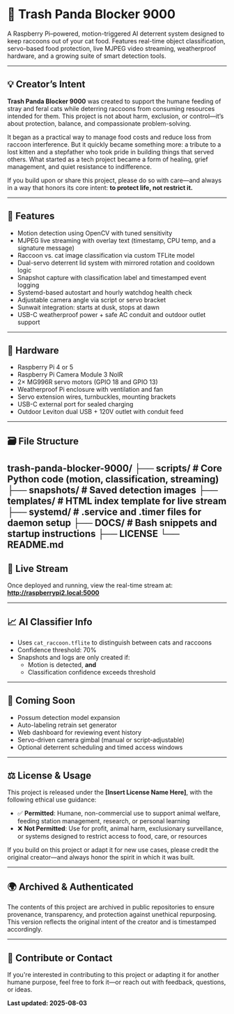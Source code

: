 # 🦝 Trash Panda Blocker 9000

A Raspberry Pi–powered, motion-triggered AI deterrent system designed to keep raccoons out of your cat food. Features real-time object classification, servo-based food protection, live MJPEG video streaming, weatherproof hardware, and a growing suite of smart detection tools.

---

## 💡 Creator’s Intent

**Trash Panda Blocker 9000** was created to support the humane feeding of stray and feral cats while deterring raccoons from consuming resources intended for them. This project is not about harm, exclusion, or control—it’s about protection, balance, and compassionate problem-solving.

It began as a practical way to manage food costs and reduce loss from raccoon interference. But it quickly became something more: a tribute to a lost kitten and a stepfather who took pride in building things that served others. What started as a tech project became a form of healing, grief management, and quiet resistance to indifference.

If you build upon or share this project, please do so with care—and always in a way that honors its core intent: **to protect life, not restrict it.**

---

## 🚀 Features

- Motion detection using OpenCV with tuned sensitivity  
- MJPEG live streaming with overlay text (timestamp, CPU temp, and a signature message)  
- Raccoon vs. cat image classification via custom TFLite model  
- Dual-servo deterrent lid system with mirrored rotation and cooldown logic  
- Snapshot capture with classification label and timestamped event logging  
- Systemd-based autostart and hourly watchdog health check  
- Adjustable camera angle via script or servo bracket  
- Sunwait integration: starts at dusk, stops at dawn  
- USB-C weatherproof power + safe AC conduit and outdoor outlet support  

---

## 🧰 Hardware

- Raspberry Pi 4 or 5  
- Raspberry Pi Camera Module 3 NoIR  
- 2× MG996R servo motors (GPIO 18 and GPIO 13)  
- Weatherproof Pi enclosure with ventilation and fan  
- Servo extension wires, turnbuckles, mounting brackets  
- USB-C external port for sealed charging  
- Outdoor Leviton dual USB + 120V outlet with conduit feed  

---

## 🗃️ File Structure
trash-panda-blocker-9000/
├── scripts/       # Core Python code (motion, classification, streaming)
├── snapshots/     # Saved detection images
├── templates/     # HTML index template for live stream
├── systemd/       # .service and .timer files for daemon setup
├── DOCS/          # Bash snippets and startup instructions
├── LICENSE
└── README.md
---

## 📸 Live Stream

Once deployed and running, view the real-time stream at:  
**http://raspberrypi2.local:5000**

---

## 📈 AI Classifier Info

- Uses `cat_raccoon.tflite` to distinguish between cats and raccoons  
- Confidence threshold: 70%  
- Snapshots and logs are only created if:
  - Motion is detected, **and**  
  - Classification confidence exceeds threshold  

---

## 🧠 Coming Soon

- Possum detection model expansion  
- Auto-labeling retrain set generator  
- Web dashboard for reviewing event history  
- Servo-driven camera gimbal (manual or script-adjustable)  
- Optional deterrent scheduling and timed access windows  

---

## ⚖️ License & Usage

This project is released under the **[Insert License Name Here]**, with the following ethical use guidance:

- ✅ **Permitted**: Humane, non-commercial use to support animal welfare, feeding station management, research, or personal learning  
- ❌ **Not Permitted**: Use for profit, animal harm, exclusionary surveillance, or systems designed to restrict access to food, care, or resources

If you build on this project or adapt it for new use cases, please credit the original creator—and always honor the spirit in which it was built.

---

## 🌍 Archived & Authenticated

The contents of this project are archived in public repositories to ensure provenance, transparency, and protection against unethical repurposing. This version reflects the original intent of the creator and is timestamped accordingly.

---

## 🤝 Contribute or Contact

If you're interested in contributing to this project or adapting it for another humane purpose, feel free to fork it—or reach out with feedback, questions, or ideas.  

**Last updated: 2025-08-03**